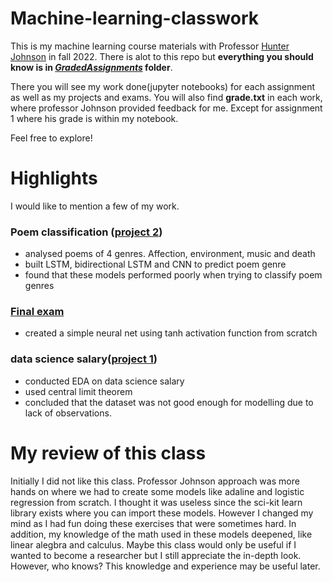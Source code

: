 # Machine-learning-classwork
This is my machine learning course materials with Professor [Hunter Johnson](https://www.linkedin.com/in/hunter-johnson-5114488/) in fall 2022.
There is alot to this repo but **everything you should know is in [_GradedAssignments_](GradedAssignments) folder**. 

There you will see my work done(jupyter notebooks) for each assignment as well as my projects and exams. You will also find **grade.txt** in each work, where professor Johnson provided feedback for me. Except for assignment 1 where his grade is within my notebook.

Feel free to explore!

# Highlights
I would like to mention a few of my work.
### Poem classification ([project 2](GradedAssignments/Project2))
* analysed poems of 4 genres. Affection, environment, music and death
* built LSTM, bidirectional LSTM and CNN to predict poem genre
* found that these models performed poorly when trying to classify poem genres
### [Final exam](GradedAssignments/FinalExam) 
* created a simple neural net using tanh activation function from scratch
### data science salary([project 1](GradedAssignments/Proj1)) 
* conducted EDA on data science salary
* used central limit theorem
* concluded that the dataset was not good enough for modelling due to lack of observations.

# My review of this class
Initially I did not like this class. Professor Johnson approach was more hands on where we had to create some models like adaline and logistic regression from scratch. I thought it was useless since
the sci-kit learn library exists where you can import these models. However I changed my mind as I had fun doing these exercises that were sometimes hard. In addition, my knowledge of the math used in these models deepened, like linear alegbra and calculus. Maybe this class would only be useful if I wanted to become a researcher but I still appreciate the in-depth look. 
However, who knows? This knowledge and experience may be useful later.
